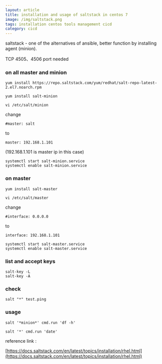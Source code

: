 ```yaml
---
layout: article
title: installation and usage of saltstack in centos 7
image: /img/saltstack.png
tags: installation centos tools management cicd
category: cicd
---
```


saltstack - one of the alternatives of ansible, better function by installing agent (minion). 

TCP 4505、4506 port needed

### on all master and minion

```
yum install https://repo.saltstack.com/yum/redhat/salt-repo-latest-2.el7.noarch.rpm

yum install salt-minion

vi /etc/salt/minion
```

change
```
#master: salt
```
to
```
master: 192.168.1.101
```
(192.168.1.101 is master ip in this case)

```
systemctl start salt-minion.service
systemctl enable salt-minion.service
```

### on master

```
yum install salt-master

vi /etc/salt/master
```

change
```
#interface: 0.0.0.0
```
to
```
interface: 192.168.1.101
```

```
systemctl start salt-master.service
systemctl enable salt-master.service
```

### list and accept keys
```
salt-key -L
salt-key -A
```

### check
```
salt "*" test.ping
```

### usage
```
salt '*minion*' cmd.run 'df -h'
```

```
salt '*' cmd.run 'date'
```

reference link :

[https://docs.saltstack.com/en/latest/topics/installation/rhel.html](https://docs.saltstack.com/en/latest/topics/installation/rhel.html)

